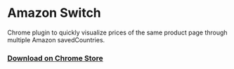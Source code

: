 # Amazon Switch

Chrome plugin to quickly visualize prices of the same product page through multiple Amazon savedCountries.

### [Download on Chrome Store](https://chrome.google.com/webstore/detail/amazonswitch/ajmnpffielghjhcbdgoodobnajefbgpo)
